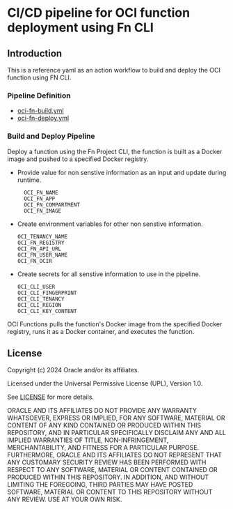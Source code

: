 # CI/CD pipeline for OCI function deployment using Fn CLI

## Introduction
This is a reference yaml as an action workflow to build and deploy the OCI function using FN CLI.

### Pipeline Definition
- [oci-fn-build.yml](./oci-fn-build.yml)
- [oci-fn-deploy.yml](./oci-fn-deploy.yml)

### Build and Deploy Pipeline

Deploy a function using the Fn Project CLI, the function is built as a Docker image and pushed to a specified Docker registry. 

- Provide value for non senstive information as an input and update during runtime.

    ```
      OCI_FN_NAME
      OCI_FN_APP
      OCI_FN_COMPARTMENT
      OCI_FN_IMAGE
    ````

- Create environment variables for other non senstive information.
  
  ```
  OCI_TENANCY_NAME
  OCI_FN_REGISTRY
  OCI_FN_API_URL
  OCI_FN_USER_NAME
  OCI_FN_OCIR
  ```

- Create secrets for all senstive information to use in the pipeline.
    ```
    OCI_CLI_USER
    OCI_CLI_FINGERPRINT
    OCI_CLI_TENANCY
    OCI_CLI_REGION         
    OCI_CLI_KEY_CONTENT    
    ```

OCI Functions pulls the function's Docker image from the specified Docker registry, runs it as a Docker container, and executes the function.

## License
Copyright (c) 2024 Oracle and/or its affiliates.

Licensed under the Universal Permissive License (UPL), Version 1.0.

See [LICENSE](LICENSE) for more details.

ORACLE AND ITS AFFILIATES DO NOT PROVIDE ANY WARRANTY WHATSOEVER, EXPRESS OR IMPLIED, FOR ANY SOFTWARE, MATERIAL OR CONTENT OF ANY KIND CONTAINED OR PRODUCED WITHIN THIS REPOSITORY, AND IN PARTICULAR SPECIFICALLY DISCLAIM ANY AND ALL IMPLIED WARRANTIES OF TITLE, NON-INFRINGEMENT, MERCHANTABILITY, AND FITNESS FOR A PARTICULAR PURPOSE.  FURTHERMORE, ORACLE AND ITS AFFILIATES DO NOT REPRESENT THAT ANY CUSTOMARY SECURITY REVIEW HAS BEEN PERFORMED WITH RESPECT TO ANY SOFTWARE, MATERIAL OR CONTENT CONTAINED OR PRODUCED WITHIN THIS REPOSITORY. IN ADDITION, AND WITHOUT LIMITING THE FOREGOING, THIRD PARTIES MAY HAVE POSTED SOFTWARE, MATERIAL OR CONTENT TO THIS REPOSITORY WITHOUT ANY REVIEW. USE AT YOUR OWN RISK. 